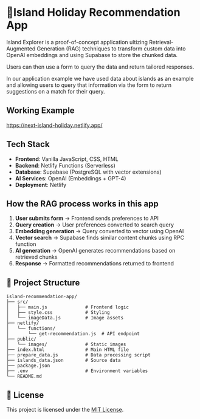 # 🌴Island Holiday Recommendation App

Island Explorer is a proof-of-concept application ultizing Retrieval-Augmented Generation (RAG) techniques to transform custom data into OpenAI embeddings and using Supabase to store the chunked data. 

Users can then use a form to query the data and return tailored responses.

In our application example we have used data about islands as an example and allowing users to query that information via the form to return suggestions on a match for their query.

## Working Example 
https://next-island-holiday.netlify.app/

## Tech Stack

- **Frontend**: Vanilla JavaScript, CSS, HTML
- **Backend**: Netlify Functions (Serverless)
- **Database**: Supabase (PostgreSQL with vector extensions)
- **AI Services**: OpenAI (Embeddings + GPT-4)
- **Deployment**: Netlify


## How the RAG process works in this app

1. **User submits form** → Frontend sends preferences to API
2. **Query creation** → User preferences converted to search query
3. **Embedding generation** → Query converted to vector using OpenAI
4. **Vector search** → Supabase finds similar content chunks using RPC function
5. **AI generation** → OpenAI generates recommendations based on retrieved chunks
6. **Response** → Formatted recommendations returned to frontend


## 📁 Project Structure

```
island-recommendation-app/
├── src/
│   ├── main.js              # Frontend logic
│   ├── style.css            # Styling
│   └── imageData.js         # Image assets
├── netlify/
│   └── functions/
│       └── get-recommendation.js  # API endpoint
├── public/
│   └── images/              # Static images
├── index.html               # Main HTML file
├── prepare_data.js          # Data processing script
├── islands_data.json        # Source data
├── package.json
├── .env                     # Environment variables
└── README.md
```

## 📄 License

This project is licensed under the [MIT License](LICENSE).

